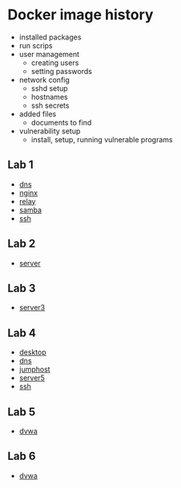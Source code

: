 # Docker image history

- installed packages
- run scrips
- user management
    - creating users
    - setting passwords
- network config
    - sshd setup
    - hostnames
    - ssh secrets
- added files
    - documents to find
- vulnerability setup
    - install, setup, running vulnerable programs

## Lab 1

- [dns](./dns.json)
- [nginx](./nginx.json)
- [relay](./relay.json)
- [samba](./samba.json)
- [ssh](./ssh.json)

## Lab 2

- [server](./server.json)

## Lab 3

- [server3](./server3.json)

## Lab 4

- [desktop](./desktop.json)
- [dns](./dns.json)
- [jumphost](./jumphost.json)
- [server5](./server5.json)
- [ssh](./ssh.json)

## Lab 5

- [dvwa](./dvwa.json)

## Lab 6

- [dvwa](./dvwa.json)
